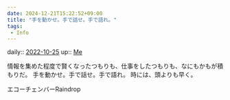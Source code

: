 ```yaml
---
date: 2024-12-21T15:22:52+09:00
title: "手を動かせ。手で話せ。手で語れ。"
tags:
 - Info
---
```


daily:: [2022-10-25](Daily_Note/2022-10-25.md)
up:: [Me](../Bar/Novel/Chaos/Me.md)

情報を集めた程度で賢くなったつもりも、仕事をしたつもりも、なにもかもが積もりだ。
手を動かせ。手で話せ。手で語れ。
時には、頭よりも早く。

エコーチェンバーRaindrop